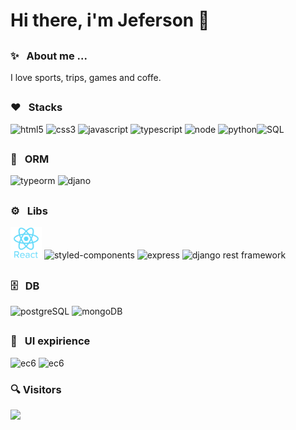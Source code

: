# Hi there, i'm Jeferson 👋

##
### ✨⠀About me ... 

I love sports, trips, games and coffe.
##
### ♥️⠀Stacks
  <img src="https://cdn.pixabay.com/photo/2017/08/05/11/16/logo-2582748_960_720.png" alt="html5" width="50" height="50" max-width="100%"> <img      src="https://cdn.pixabay.com/photo/2017/08/05/11/16/logo-2582747_1280.png" alt="css3" width="50" height="50" max-width="100%"> <img  src="https://upload.wikimedia.org/wikipedia/commons/thumb/9/99/Unofficial_JavaScript_logo_2.svg/1200px-Unofficial_JavaScript_logo_2.svg.png" alt="javascript" width="40" height="45" max-width="100%"> <img src="https://seanbarry.dev/media/typescript_logo.png" alt="typescript" width="40" height="45" max-width="100%">   <img src="https://hcode.azureedge.net/courses/NO/squad_1645635531793.png" alt="node" width="50" height="50" max-width="100%"> <img src="https://upload.wikimedia.org/wikipedia/commons/thumb/c/c3/Python-logo-notext.svg/1200px-Python-logo-notext.svg.png" alt="python" width="40" height="40" max-width="100%"><img src="https://upload.wikimedia.org/wikipedia/commons/8/87/Sql_data_base_with_logo.png" alt="SQL" width="80" height="40" max-width="100%">
##
### 💼⠀ORM
  
<img src="https://avatars.githubusercontent.com/u/20165699?s=200&v=4" alt="typeorm" width="60" height="60" max-width="100%"> <img src="https://i.ytimg.com/vi/ehCjpQXetgo/default.jpg" alt="djano" width="80" height="70" max-width="100%"> 
##

### ⚙️⠀Libs
<img     src="https://raw.githubusercontent.com/devicons/devicon/master/icons/react/react-original-wordmark.svg" alt="react" width="50" height="50" max-width="100%"> <img   src="https://styled-components.com/logo.png" alt="styled-components" width="50" height="50" max-width="100%"> <img  src="https://wsofter.ru/wp-content/uploads/2017/12/node-express.png" alt="express" width="50" height="50" max-width="100%"> 
<img src="https://storage.caktusgroup.com/media/blog-images/drf-logo2.png" alt="django rest framework" width="85" height="50" max-width="100%"> 
##
### 🗄⠀DB
  
  <img src="https://upload.wikimedia.org/wikipedia/commons/thumb/2/29/Postgresql_elephant.svg/1200px-Postgresql_elephant.svg.png" alt="postgreSQL" width="50" height="50" max-width="100%"> <img src="https://img.icons8.com/color/512/mongodb.png" alt="mongoDB" width="50" height="50" max-width="100%"> 
##
### 📐⠀UI expirience</br>
  <img  src="https://camo.githubusercontent.com/ed93c2b000a76ceaad1503e7eb9356591b885227e82a36a005b9d3498b303ba5/68747470733a2f2f7777772e766563746f726c6f676f2e7a6f6e652f6c6f676f732f6669676d612f6669676d612d69636f6e2e737667" alt="ec6" width="40" height="40" max-width="100%"> <img  src="https://logosmarcas.net/wp-content/uploads/2020/11/Adobe-Photoshop-Logo.png" alt="ec6" width="70" height="40" max-width="100%">


### 🔍  Visitors</br>
![](https://komarev.com/ghpvc/?username=jveiiga&color=yellow&style=for-the-badge)














